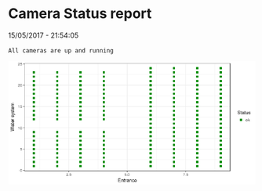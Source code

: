 Camera Status report
================
15/05/2017 - 21:54:05

    All cameras are up and running

![](camreport_files/figure-markdown_github/unnamed-chunk-2-1.png)
